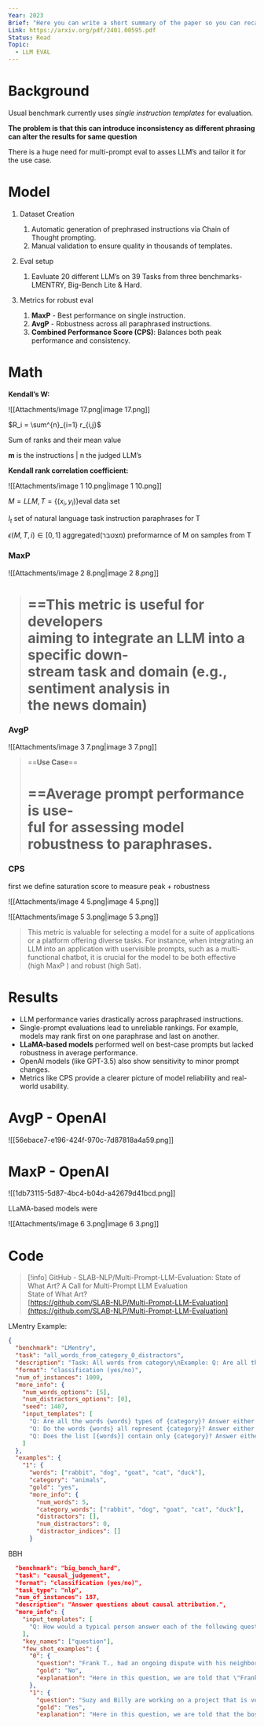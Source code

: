 ```yaml
---
Year: 2023
Brief: "Here you can write a short summary of the paper so you can recall easily what is it about. "
Link: https://arxiv.org/pdf/2401.00595.pdf
Status: Read
Topic:
  - LLM EVAL
---
```

# Background

Usual benchmark currently uses _single instruction templates_ for evaluation.

**The problem is that this can introduce inconsistency as different phrasing can alter the results for same question**

There is a huge need for multi-prompt eval to asses LLM’s and tailor it for the use case.

# Model

1. Dataset Creation
    1. Automatic generation of prephrased instructions via Chain of Thought prompting.
    2. Manual validation to ensure quality in thousands of templates.
2. Eval setup
    
    1. Eavluate 20 different LLM’s on 39 Tasks from three benchmarks- LMENTRY, Big-Bench Lite & Hard.
    
      
    
3. Metrics for robust eval
    1. **MaxP** - Best performance on single instruction.
    2. **AvgP** - Robustness across all paraphrased instructions.
    3. **Combined Performance Score (CPS)**: Balances both peak performance and consistency.  
          
          
        

# Math

**Kendall’s W:**

![[Attachments/image 17.png|image 17.png]]

$R_i = \sum^{n}_{i=1} r_{i,j}$

Sum of ranks and their mean value

**m** is the instructions | n the judged LLM’s

**Kendall rank correlation coefficient:**

![[Attachments/image 1 10.png|image 1 10.png]]

$M = LLM,T=\{(x_i,y_i)\} \text{eval data set }$

$I_t \text{ set of natural language task instruction paraphrases for T}$

$\epsilon (M,T,i) \in [0,1]$ aggregated(מצטבר) preformarnce of M on samples from T

### MaxP

![[Attachments/image 2 8.png|image 2 8.png]]

  

  

> ==This metric is useful for developers  
> aiming to integrate an LLM into a specific down-  
> stream task and domain (e.g., sentiment analysis in  
> the news domain)  
> ==

### AvgP

![[Attachments/image 3 7.png|image 3 7.png]]

> ==**Use Case**==
> 
> ==Average prompt performance is use-  
> ful for assessing model robustness to paraphrases.  
> ==

### CPS

first we define saturation score to measure peak + robustness

![[Attachments/image 4 5.png|image 4 5.png]]

  

![[Attachments/image 5 3.png|image 5 3.png]]

> This metric is valuable for selecting a model for a suite of applications or a platform offering diverse tasks. For instance, when integrating an LLM into an application with uservisible prompts, such as a multi-functional chatbot, it is crucial for the model to be both effective  
> (high MaxP ) and robust (high Sat).  

# Results

- LLM performance varies drastically across paraphrased instructions.
- Single-prompt evaluations lead to unreliable rankings. For example, models may rank first on one paraphrase and last on another.
- **LLaMA-based models** performed well on best-case prompts but lacked robustness in average performance.
- OpenAI models (like GPT-3.5) also show sensitivity to minor prompt changes.
- Metrics like CPS provide a clearer picture of model reliability and real-world usability.

# AvgP - OpenAI

![[56ebace7-e196-424f-970c-7d87818a4a59.png]]

# MaxP - OpenAI

![[1db73115-5d87-4bc4-b04d-a42679d41bcd.png]]

LLaMA-based models were

![[Attachments/image 6 3.png|image 6 3.png]]

# Code

> [!info] GitHub - SLAB-NLP/Multi-Prompt-LLM-Evaluation: State of What Art? A Call for Multi-Prompt LLM Evaluation  
> State of What Art?  
> [https://github.com/SLAB-NLP/Multi-Prompt-LLM-Evaluation](https://github.com/SLAB-NLP/Multi-Prompt-LLM-Evaluation)  

LMentry Example:

```JSON
{
  "benchmark": "LMentry",
  "task": "all_words_from_category_0_distractors",
  "description": "Task: All words from category\nExample: Q: Are all the words \"chair\", \"bed\", \"table\", \"desk\", and \"sofa\" types of furniture?  Answer either \"yes\" or \"no\".",
  "format": "classification (yes/no)",
  "num_of_instances": 1000,
  "more_info": {
    "num_words_options": [5],
    "num_distractors_options": [0],
    "seed": 1407,
    "input_templates": [
      "Q: Are all the words {words} types of {category}? Answer either \"yes\" or \"no\".\nA:",
      "Q: Do the words {words} all represent {category}? Answer either \"yes\" or \"no\".\nA:",
      "Q: Does the list [{words}] contain only {category}? Answer either \"yes\" or \"no\".\nA:"
    ]
  },
  "examples": {
    "1": {
      "words": ["rabbit", "dog", "goat", "cat", "duck"],
      "category": "animals",
      "gold": "yes",
      "more_info": {
        "num_words": 5,
        "category_words": ["rabbit", "dog", "goat", "cat", "duck"],
        "distractors": [],
        "num_distractors": 0,
        "distractor_indices": []
      }
```

BBH

```JSON
  "benchmark": "big_bench_hard",
  "task": "causal_judgement",
  "format": "classification (yes/no)",
  "task_type": "nlp",
  "num_of_instances": 187,
  "description": "Answer questions about causal attribution.",
  "more_info": {
    "input_templates": [
      "Q: How would a typical person answer each of the following questions about causation?\n{question}\nOptions:\n- Yes\n- No\nA:"
    ],
    "key_names": ["question"],
    "few_shot_examples": {
      "0": {
        "question": "Frank T., had an ongoing dispute with his neighbor over a stretch of land and one day decided to shoot his neighbor in the body. Frank T. had no experience with guns, his hand slipped on the barrel of the gun, and the shot went wild. Nonetheless, the bullet bounced off a large boulder several feet away and hit the neighbor's body, causing significant injury. Did Frank T. intentionally shoot his neighbor in the body?",
        "gold": "No",
        "explanation": "Here in this question, we are told that \"Frank T. had no experience with guns, his hand slipped on the barrel of the gun, and the shot went wild.\" A typical person would assume that this passage suggests that Frank T. had no intention of shooting and injuring someone and that the bullet accidentally hit the neighbor's body; therefore, we conclude that Frank T. did not intentionally hit his neighbor. So the answer is No."
      },
      "1": {
        "question": "Suzy and Billy are working on a project that is very important for our nation's security. The boss tells them both",
        "gold": "Yes",
        "explanation": "Here in this question, we are told that the boss ordered them both to arrive at the meeting room at the same time and that the motion detector was set up to be triggered if at least one person appeared in the room at the same time.\" A typical person would assume that the person probably meant to say the detector was set up to be triggered if \"both persons\" appeared in the room at the same time, not at least one person, since otherwise the phrase \"at the same time\" would not make much sense in that sentence. Because the motion detector went off, a typical person would therefore come to the conclusion that both Suzy and Billy triggered the motion detector to go off; hence, Billy did indeed cause the motion detector to go off. So the answer is Yes."
    
```